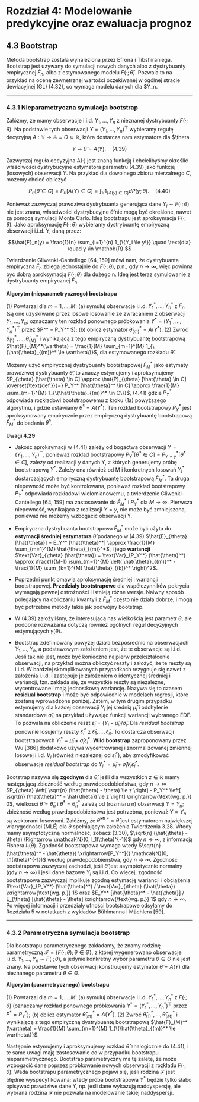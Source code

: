 # Rozdział 4: Modelowanie predykcyjne oraz ewaluacja prognoz

## 4.3 Bootstrap

Metoda bootstrap została wynaleziona przez Efrona i Tibshiraniega. Bootstrap jest używany do symulacji nowych danych albo z dystrybuanty empirycznej $\hat{F}_n$, albo z estymowanego modelu $F(·; \hat{\theta})$. Pozwala to na przykład na ocenę zewnętrznej wartości oczekiwanej w ogólnej stracie dewiacyjnej (GL) (4.32), co wymaga modelu danych dla $Y_n.

***
### 4.3.1 Nieparametryczna symulacja bootstrap

Załóżmy, że mamy obserwacje i.i.d. $Y_1,...,Y_n$ z nieznanej dystrybuanty $F(·; \theta)$. Na podstawie tych obserwacji $Y=(Y_1,...,Y_n)^{\top}$ wybieramy regułę decyzyjną $A : \mathbb{Y} \rightarrow \mathbb{A} = \Theta \subseteq \mathbb{R}$, która dostarcza nam estymatora dla $\theta.

$$Y \mapsto \hat{\theta} = A(Y). \quad (4.39)$$

Zazwyczaj reguła decyzyjna A(·) jest znaną funkcją i chcielibyśmy określić właściwości dystrybucyjne estymatora parametru (4.39) jako funkcję (losowych) obserwacji $Y$. Na przykład dla dowolnego zbioru mierzalnego $C$, możemy chcieć obliczyć

$$P_{\theta} [\hat{\theta} \in C] = P_{\theta} [A(Y) \in C] = \int_{\mathbb{Y}} 1_{\{A(y) \in C\}} dP(y; \theta ). \quad (4.40)$$

Ponieważ zazwyczaj prawdziwa dystrybuanta generująca dane $Y_i \sim F(·; \theta)$ nie jest znana, właściwości dystrybucyjne $\hat{\theta}$ nie mogą być określone, nawet za pomocą symulacji Monte Carlo. Ideą bootstrapu jest aproksymacja $F(·; \theta)$. Jako aproksymację $F(·; \theta)$ wybieramy dystrybuantę empiryczną obserwacji i.i.d. Y, daną przez:

$$\hat{F}_n(y) = \frac{1}{n} \sum_{i=1}^{n} 1_{\{Y_i \le y\}} \quad \text{dla} \quad y \in \mathbb{R}.$$

Twierdzenie Gliwenki-Cantellego [64, 159] mówi nam, że dystrybuanta empiryczna $\hat{F}_n$ zbiega jednostajnie do $F (·; \theta )$, p.n., gdy $n \rightarrow \infty$, więc powinna być dobrą aproksymacją $F (·; \theta )$ dla dużego n. Ideą jest teraz symulowanie z dystrybuanty empirycznej $\hat{F}_n$.

**Algorytm (nieparametrycznego) bootstrapu**

(1) Powtarzaj dla $m = 1,...,M$:
(a) symuluj obserwacje i.i.d. $Y_1^*,...,Y_n^*$ z $\hat{F}_n$ (są one uzyskiwane przez losowe losowanie ze zwracaniem z obserwacji $Y_1,...,Y_n$; oznaczamy ten rozkład ponownego próbkowania $Y^* = (Y_1^*,...,Y_n^*)^{\top}$ przez $P^* = P_Y^* $);
(b) oblicz estymator $\hat{\theta}_{(m)}^* = A(Y^*)$.
(2) Zwróć $\hat{\theta}_{(1)}^*,...,\hat{\theta}_{(M)}^*$ i wynikającą z tego empiryczną dystrybuantę bootstrapową $\hat{F}_{M}^*(\vartheta) = \frac{1}{M} \sum_{m=1}^{M} 1_{\{\hat{\theta}_{(m)}^* \le \vartheta\}}$, dla estymowanego rozkładu $\hat{\theta}$.

Możemy użyć empirycznej dystrybuanty bootstrapowej $\hat{F}_{M}^*$ jako estymaty prawdziwej dystrybuanty $\hat{\theta}$, to znaczy estymujemy i aproksymujemy 
$P_{\theta} [\hat{\theta} \in C] \approx \hat{P}_{\theta} [\hat{\theta} \in C] \overset{\text{def.}}{=} P_Y^* [\hat{\theta}^* \in C] \approx \frac{1}{M} \sum_{m=1}^{M} 1_{\{\hat{\theta}_{(m)}^* \in C\}}$, (4.41)
gdzie $P_Y^*$ odpowiada rozkładowi bootstrapowemu z kroku (1a) powyższego algorytmu, i gdzie ustawiamy $\hat{\theta}^* = A(Y^*)$. Ten rozkład bootstrapowy $P_Y^*$ jest aproksymowany empirycznie przez empiryczną dystrybuantę bootstrapową $\hat{F}_{M}^*$ do badania $\hat{\theta}^*$.

**Uwagi 4.29**

* Jakość aproksymacji w (4.41) zależy od bogactwa obserwacji $Y = (Y_1,...,Y_n)^{\top}$, ponieważ rozkład bootstrapowy $P_Y^* [\hat{\theta}^* \in C] = P_{Y=y}^* [\hat{\theta}^* \in C]$, zależy od realizacji y danych Y, z których generujemy próbę bootstrapową $Y^*$. Zależy ona również od M i konkretnych losowań $Y_i^*$ dostarczających empiryczną dystrybuantę bootstrapową $\hat{F}_{M}^*$. Ta druga niepewność może być kontrolowana, ponieważ rozkład bootstrapowy $P_Y^*$ odpowiada rozkładowi wielomianowemu, a twierdzenie Gliwenki-Cantellego [64, 159] ma zastosowanie do $\hat{F}_{M}^*$ i $P_Y^*$ dla $M \rightarrow \infty$. Pierwsza niepewność, wynikająca z realizacji $Y = y$, nie może być zmniejszona, ponieważ nie możemy wzbogacić obserwacji Y.

* Empiryczna dystrybuanta bootstrapowa $\hat{F}_{M}^*$ może być użyta do **estymacji średniej estymatora** $\hat{\theta}$ podanego w (4.39) $\hat{E}_{\theta} [\hat{\theta}] = E_Y^* [\hat{\theta}^*] \approx \frac{1}{M} \sum_{m=1}^{M} \hat{\theta}_{(m)}^*$, i jego **wariancji** $\text{Var}_{\theta} (\hat{\theta}) = \text{Var}_{P_Y^*} (\hat{\theta}^*) \approx \frac{1}{M-1} \sum_{m=1}^{M} \left( \hat{\theta}_{(m)}^* - \frac{1}{M} \sum_{k=1}^{M} \hat{\theta}_{(k)}^* \right)^2$.

* Poprzedni punkt omawia aproksymację średniej i wariancji bootstrapowej. **Przedziały bootstrapowe** dla współczynników pokrycia wymagają pewnej ostrożności i istnieją różne wersje. Naiwny sposób polegający na obliczaniu kwantyli z $\hat{F}_{M}^*$ często nie działa dobrze, i mogą być potrzebne metody takie jak podwójny bootstrap.

* W (4.39) założyliśmy, że interesującą nas wielkością jest parametr $\theta$, ale podobne rozważania dotyczą również ogólnych reguł decyzyjnych estymujących $\gamma (\theta )$.

* Bootstrap zdefiniowany powyżej działa bezpośrednio na obserwacjach $Y_1,...,Y_n$, a podstawowym założeniem jest, że te obserwacje są i.i.d. Jeśli tak nie jest, może być konieczne najpierw przekształcenie obserwacji, na przykład można obliczyć reszty i założyć, że te reszty są i.i.d. W bardziej skomplikowanych przypadkach rezygnuje się nawet z założenia i.i.d. i zastępuje je założeniem o identycznej średniej i wariancji, tzn. zakłada się, że wszystkie reszty są niezależne, wycentrowane i mają jednostkową wariancję. Nazywa się to czasem **residual bootstrap** i może być odpowiednie w modelach regresji, które zostaną wprowadzone poniżej. Zatem, w tym drugim przypadku estymujemy dla każdej obserwacji $Y_i$ jej średnią $\hat{\mu}_i$ i odchylenie standardowe $\hat{\sigma}_i$, na przykład używając funkcji wariancji wybranego EDF. To pozwala na obliczenie reszt $\hat{\varepsilon}_i = (Y_i - \hat{\mu}_i)/\hat{\sigma}_i$. Dla *residual bootstrap* ponownie losujemy reszty $\hat{\varepsilon}_i^*$ z $\hat{\varepsilon}_1,...,\hat{\varepsilon}_n$. To dostarcza obserwacji bootstrapowych $Y_i^* = \hat{\mu}_i + \hat{\sigma}_i \hat{\varepsilon}_i^*$. **Wild bootstrap** zaproponowany przez Wu [386] dodatkowo używa wycentrowanej i znormalizowanej zmiennej losowej i.i.d. $V_i$ (również niezależnej od $\hat{\varepsilon}_i^*$), aby zmodyfikować obserwacje *residual bootstrap* do $Y_i^* = \hat{\mu}_i + \hat{\sigma}_i V_i \hat{\varepsilon}_i^*$.

Bootstrap nazywa się **zgodnym** dla $\hat{\theta}$, jeśli dla wszystkich $z \in \mathbb{R}$ mamy następującą zbieżność według prawdopodobieństwa, gdy $n \rightarrow \infty$ 
$P_{\theta} \left[ \sqrt{n} (\hat{\theta} - \theta) \le z \right] - P_Y^* \left[ \sqrt{n} (\hat{\theta}^* - \hat{\theta}) \le z \right] \xrightarrow{\text{wg. p.}} 0$,
wielkości $\hat{\theta} = \hat{\theta}_n$ i $\hat{\theta}^* = \hat{\theta}_n^*$ zależą od (rozmiaru n) obserwacji $Y = Y_n$; zbieżność według prawdopodobieństwa jest potrzebna, ponieważ $Y = Y_n$ są wektorami losowymi. Załóżmy, że $\hat{\theta}^{\text{MLE}} = \hat{\theta}$ jest estymatorem największej wiarygodności (MLE) dla $\theta$ spełniającym założenia Twierdzenia 3.28. Wtedy mamy asymptotyczną normalność, zobacz (3.30),
$\sqrt{n} (\hat{\theta} - \theta) \Rightarrow \mathcal{N}(0, I_1(\theta)^{-1})$ gdy $n \rightarrow \infty$,
z informacją Fishera $I_1(\theta)$. Zgodność bootstrapowa wymaga wtedy 
$\sqrt{n} (\hat{\theta}^* - \hat{\theta}) \xrightarrow[P_Y^*]{} \mathcal{N}(0, I_1(\theta)^{-1})$ według prawdopodobieństwa, gdy $n \rightarrow \infty$.
Zgodność bootstrapowa zazwyczaj zachodzi, jeśli $\hat{\theta}$ jest asymptotycznie normalny (gdy $n \rightarrow \infty$) i jeśli dane bazowe $Y_i$ są i.i.d. Co więcej, zgodność bootstrapowa zazwyczaj implikuje zgodną estymację wariancji i obciążenia 
$\text{Var}_{P_Y^*} (\hat{\theta}^*) / \text{Var}_{\theta} (\hat{\theta}) \xrightarrow{\text{wg. p.}} 1$ oraz $E_Y^* [\hat{\theta}^* - \hat{\theta}] / E_{\theta} [\hat{\theta} - \theta] \xrightarrow{\text{wg. p.}} 1$ gdy $n \rightarrow \infty$.
Po więcej informacji i przedziały ufności bootstrapowe odsyłamy do Rozdziału 5 w notatkach z wykładów Bühlmanna i Mächlera [59].

***
### 4.3.2 Parametryczna symulacja bootstrap

Dla bootstrapu parametrycznego zakładamy, że znamy rodzinę parametryczną $\mathcal{F} = \{F(·; \theta); \theta \in \Theta\}$, z której wygenerowano obserwacje i.i.d. $Y_1,...,Y_n \sim F(·; \theta)$, a jedynie konkretny wybór parametru $\theta \in \Theta$ nie jest znany. Na podstawie tych obserwacji konstruujemy estymator $\hat{\theta} = A(Y)$ dla nieznanego parametru $\theta \in \Theta$.

**Algorytm (parametrycznego) bootstrapu** 

(1) Powtarzaj dla $m = 1,...,M$:
(a) symuluj obserwacje i.i.d. $Y_1^*,...,Y_n^*$ z $F(·; \hat{\theta})$ (oznaczamy rozkład ponownego próbkowania $Y^* = (Y_1^*,...,Y_n^*)^{\top}$ przez $P^* = P_Y^*$);
(b) oblicz estymator $\hat{\theta}_{(m)}^* = A(Y^*)$.
(2) Zwróć $\hat{\theta}_{(1)}^*,...,\hat{\theta}_{(M)}^*$ i wynikającą z tego empiryczną dystrybuantę bootstrapową $\hat{F}_{M}^*(\vartheta) = \frac{1}{M} \sum_{m=1}^{M} 1_{\{\hat{\theta}_{(m)}^* \le \vartheta\}}$.

Następnie estymujemy i aproksymujemy rozkład $\hat{\theta}$ analogicznie do (4.41), i te same uwagi mają zastosowanie co w przypadku bootstrapu nieparametrycznego. Bootstrap parametryczny ma tę zaletę, że może wzbogacić dane poprzez próbkowanie nowych obserwacji z rozkładu $F(·; \hat{\theta})$. Wada bootstrapu parametrycznego pojawi się, jeśli rodzina $\mathcal{F}$ jest błędnie wyspecyfikowana; wtedy próba bootstrapowa $Y^*$ będzie tylko słabo opisywać prawdziwe dane Y, np. jeśli dane wykazują naddyspersję, ale wybrana rodzina $\mathcal{F}$ nie pozwala na modelowanie takiej naddyspersji.
